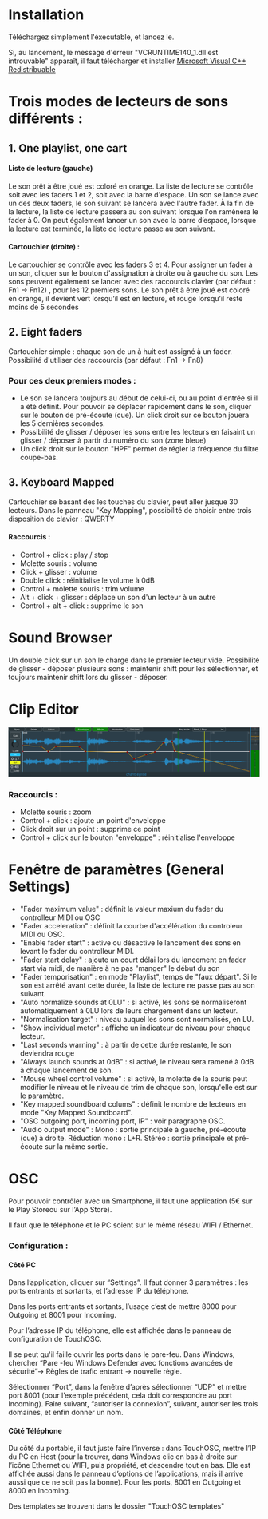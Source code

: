 # Installation
Téléchargez simplement l'éxecutable, et lancez le.

Si, au lancement, le message d'erreur "VCRUNTIME140_1.dll est introuvable" apparaît, il faut télécharger et installer [Microsoft Visual C++ Redistribuable](https://aka.ms/vs/17/release/vc_redist.x64.exe)
# Trois modes de lecteurs de sons différents :
## 1. **One playlist, one cart**
#### Liste de lecture (gauche)
Le son prêt à être joué est coloré en orange.
La liste de lecture se contrôle soit avec les faders 1 et 2, soit avec la barre d'espace. Un son se lance avec un des deux
faders, le son suivant se lancera avec l'autre fader. À la fin de la lecture, la liste de lecture passera au son suivant
lorsque l'on ramènera le fader à 0.
On peut également lancer un son avec la barre d’espace, lorsque la lecture est terminée, la liste de lecture passe au
son suivant.
#### Cartouchier (droite) :
Le cartouchier se contrôle avec les faders 3 et 4. Pour assigner un fader à un son, cliquer sur le bouton d'assignation
à droite ou à gauche du son.
Les sons peuvent également se lancer avec des raccourcis clavier (par défaut : Fn1 -> Fn12) , pour les 12 premiers sons. 
Le son prêt à être joué est coloré en orange, il devient vert lorsqu’il est en lecture, et rouge lorsqu’il reste moins de 5
secondes

## 2. Eight faders

Cartouchier simple : chaque son de un à huit est assigné à un fader. Possibilité d'utiliser des raccourcis (par défaut : Fn1 -> Fn8)

### Pour ces deux premiers modes :
* Le son se lancera toujours au début de celui-ci, ou au point d'entrée si il a été définit. Pour pouvoir se déplacer rapidement dans le son, cliquer sur le bouton de pré-écoute (cue). Un click droit sur ce bouton jouera les 5 dernières secondes.
* Possibilité de glisser / déposer les sons entre les lecteurs en faisaint un glisser / déposer à partir du numéro du son (zone bleue)
* Un click droit sur le bouton "HPF" permet de régler la fréquence du filtre coupe-bas.

## 3. Keyboard Mapped
Cartouchier se basant des les touches du clavier, peut aller jusque 30 lecteurs.
Dans le panneau "Key Mapping", possibilité de choisir entre trois disposition de clavier : QWERTY
#### Raccourcis :
* Control + click : play / stop
* Molette souris : volume
* Click + glisser : volume
* Double click : réinitialise le volume à 0dB
* Control + molette souris : trim volume
* Alt + click + glisser : déplace un son d'un lecteur à un autre
* Control + alt + click : supprime le son

# Sound Browser
Un double click sur un son le charge dans le premier lecteur vide.
Possibilité de glisser - déposer plusieurs sons : maintenir shift pour les sélectionner, et toujours maintenir shift lors du glisser - déposer.

# Clip Editor
![Capture 1](https://github.com/LucienLefebvre/LuPlayer/blob/630cbe81b4bb0aebbb4800ef041b2ef893128627/Screenshots/enveloppe.PNG "Capture 1")

### Raccourcis :
* Molette souris : zoom
* Control + click : ajoute un point d'enveloppe
* Click droit sur un point : supprime ce point
* Control + click sur le bouton "enveloppe" : réinitialise l'enveloppe

# Fenêtre de paramètres (General Settings)
* "Fader maximum value" : définit la valeur maxium du fader du controlleur MIDI ou OSC
* "Fader acceleration" : définit la courbe d'accélération du controleur MIDI ou OSC.
* "Enable fader start" : active ou désactive le lancement des sons en levant le fader du controlleur MIDI.
* "Fader start delay" : ajoute un court délai lors du lancement en fader start via midi, de manière à ne pas "manger" le début du son
* "Fader temporisation" : en mode "Playlist", temps de "faux départ". Si le son est arrêté avant cette durée, la liste de lecture ne passe pas au son suivant.
* "Auto normalize sounds at 0LU" : si activé, les sons se normaliseront automatiquement à 0LU lors de leurs chargement dans un lecteur.
* "Normalisation target" : niveau auquel les sons sont normalisés, en LU.
* "Show individual meter" : affiche un indicateur de niveau pour chaque lecteur.
* "Last seconds warning" : à partir de cette durée restante, le son deviendra rouge
* "Always launch sounds at 0dB" : si activé, le niveau sera ramené à 0dB à chaque lancement de son.
* "Mouse wheel control volume" : si activé, la molette de la souris peut modifier le niveau et le niveau de trim de chaque son, lorsqu'elle est sur le paramètre.
* "Key mapped soundboard colums" : définit le nombre de lecteurs en mode "Key Mapped Soundboard".
* "OSC outgoing port, incoming port, IP" : voir paragraphe OSC.
* "Audio output mode" : Mono : sortie principale à gauche, pré-écoute (cue) à droite. Réduction mono : L+R. Stéréo : sortie principale et pré-écoute sur la même sortie.

# OSC
Pour pouvoir contrôler avec un Smartphone, il faut une application (5€ sur le Play Storeou sur l’App Store).

Il faut que le téléphone et le PC soient sur le même réseau WIFI / Ethernet.

### Configuration :
#### Côté PC
Dans l’application, cliquer sur “Settings”. Il faut donner 3 paramètres : les ports entrants et sortants, et l’adresse IP du téléphone.

Dans les ports entrants et sortants, l’usage c’est de mettre 8000 pour Outgoing et 8001 pour Incoming.

Pour l’adresse IP du téléphone, elle est affichée dans le panneau de configuration de TouchOSC.

Il se peut qu'il faille ouvrir les ports dans le pare-feu. Dans Windows, chercher “Pare -feu Windows Defender avec fonctions avancées de sécurité”-> Règles de trafic entrant -> nouvelle règle.

Sélectionner “Port”, dans la fenêtre d’après sélectionner “UDP” et mettre port 8001 (pour l’exemple précédent, cela doit correspondre au port Incoming). Faire suivant, “autoriser la connexion”, suivant, autoriser les trois domaines, et enfin donner un nom.

#### Côté Téléphone
Du côté du portable, il faut juste faire l’inverse : dans TouchOSC, mettre l’IP du PC en Host (pour la trouver, dans Windows clic en bas à droite sur l’icône Ethernet ou WIFI, puis propriété, et descendre tout en bas. Elle est affichée aussi dans le panneau d’options de l’applications, mais il arrive aussi que ce ne soit pas la bonne). Pour les ports, 8001 en Outgoing et 8000 en Incoming.

Des templates se trouvent dans le dossier "TouchOSC templates"
